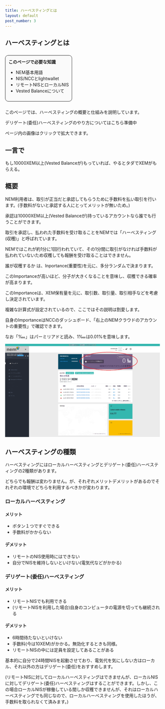 ```yaml
---
title: ハーベスティングとは
layout: default
post_number: 3
---
```


## ハーベスティングとは

<div style="margin:10px 0;background-color:#FAFAFA;display:inline-block;border-radius:10px;padding:10px;border:1px solid;">
  <b>このページで必要な知識</b>
  <ul>
    <li>NEM基本用語</li>
    <li>NIS/NCCとlightwallet</li>
    <li>リモートNISとローカルNIS</li>
    <li>Vested Balanceについて</li>
  </ul>
</div>

このページでは、ハーベスティングの概要と仕組みを説明しています。

デリゲート(委任)ハーベスティングのやり方についてはこちら準備中

ページ内の画像はクリックで拡大できます。

## 一言で

もし10000XEM以上(Vested Balanceが)もっていれば、やるとタダでXEMがもらえる。

## 概要

NEM利用者は、取引が正当だと承認してもらうために手数料を払い取引を行います。(手数料がないと承認する人にとってメリットが無いため。)

承認は10000XEM以上(Vested Balanceが)持っているアカウントなら誰でも行うことができます。

取引を承認し、払われた手数料を受け取ることをNEMでは「ハーベスティング(収穫)」と呼ばれています。

NEMではこれが約1分に1回行われていて、その1分間に取引がなければ手数料が払われていないため収穫しても報酬を受け取ることはできません。


誰が収穫するか は、Inportance(重要性)を元に、多分ランダムで決まります。

このImportanceが高いほど、分子が大きくなることを意味し、収穫できる確率が高まります。

このImportanceは、XEM保有量を元に、取引数、取引量、取引相手などを考慮し決定されています。

複雑な計算式が設定されているので、ここではその説明は割愛します。

自身のImportanceはNCCのダッシュボード、「右上のNEMクラウドのアカウントの重要性」で確認できます。

なお「‱」はパーミリアドと読み、1‱は0.01%を意味します。

<img src="/images/wallet-page8.png" class="img-responsive">

## ハーベスティングの種類
ハーベスティングにはローカルハーベスティングとデリゲート(委任)ハーベスティングの2種類があります。

どちらでも報酬は変わりません。が、それぞれメリットデメリットがあるのでそれぞれの環境でどちらを利用するべきかが変わります。
### ローカルハーベスティング

#### メリット
+ ボタン１つですぐできる
+ 手数料がかからない

#### デメリット
+ リモートのNIS使用時にはできない
+ 自分でNISを維持しないといけない(電気代などがかかる)

### デリゲート(委任)ハーベスティング

#### メリット
+ リモートNISでも利用できる
+ (リモートNISを利用した場合)自身のコンピュータの電源を切っても継続される

#### デメリット
+ 6時間待たないといけない
+ 手数料(今は10XEM)がかかる。無効化するときも同様。
+ リモートNISの中には定員を設定してあることがある

基本的に自分で24時間NISを起動させており、電気代を気にしない方はローカル、それ以外の方はデリゲート(委任)をおすすめします。

(リモートNISに対してローカルハーベスティングはできませんが、ローカルNISに対してデリゲート(委任)ハーベスティングはすることができます。しかし、この場合ローカルNISが稼働している間しか収穫できませんが、それはローカルハーベスティングでも同じなので、ローカルハーベスティングを使用したほうが、手数料を取られなくて済みます。)
